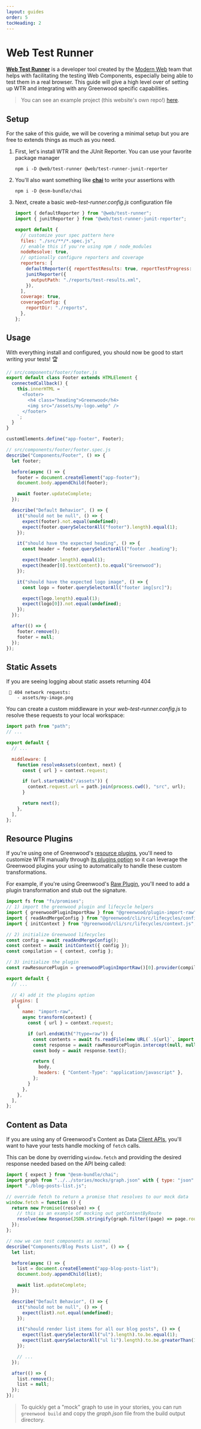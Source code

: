 ```yaml
---
layout: guides
order: 5
tocHeading: 2
---
```


# Web Test Runner

[**Web Test Runner**](https://modern-web.dev/docs/test-runner/overview/) is a developer tool created by the [Modern Web](https://modern-web.dev/) team that helps with facilitating the testing Web Components, especially being able to test them in a real browser. This guide will give a high level over of setting up WTR and integrating with any Greenwood specific capabilities.

> You can see an example project (this website's own repo!) [here](https://github.com/ProjectEvergreen/www.greenwoodjs.dev).

## Setup

For the sake of this guide, we will be covering a minimal setup but you are free to extends things as much as you need.

1. First, let's install WTR and the JUnit Reporter. You can use your favorite package manager

   ```shell
   npm i -D @web/test-runner @web/test-runner-junit-reporter
   ```

1. You'll also want something like [**chai**](https://www.chaijs.com/) to write your assertions with

   ```shell
   npm i -D @esm-bundle/chai
   ```

1. Next, create a basic _web-test-runner.config.js_ configuration file

   ```js
   import { defaultReporter } from "@web/test-runner";
   import { junitReporter } from "@web/test-runner-junit-reporter";

   export default {
     // customize your spec pattern here
     files: "./src/**/*.spec.js",
     // enable this if you're using npm / node_modules
     nodeResolve: true,
     // optionally configure reporters and coverage
     reporters: [
       defaultReporter({ reportTestResults: true, reportTestProgress: true }),
       junitReporter({
         outputPath: "./reports/test-results.xml",
       }),
     ],
     coverage: true,
     coverageConfig: {
       reportDir: "./reports",
     },
   };
   ```

## Usage

With everything install and configured, you should now be good to start writing your tests! 🏆

```js
// src/components/footer/footer.js
export default class Footer extends HTMLElement {
  connectedCallback() {
    this.innerHTML = `
      <footer>
        <h4 class="heading">Greenwood</h4>
        <img src="/assets/my-logo.webp" />
      </footer>
    `;
  }
}

customElements.define("app-footer", Footer);
```

```js
// src/components/footer/footer.spec.js
describe("Components/Footer", () => {
  let footer;

  before(async () => {
    footer = document.createElement("app-footer");
    document.body.appendChild(footer);

    await footer.updateComplete;
  });

  describe("Default Behavior", () => {
    it("should not be null", () => {
      expect(footer).not.equal(undefined);
      expect(footer.querySelectorAll("footer").length).equal(1);
    });

    it("should have the expected heading", () => {
      const header = footer.querySelectorAll("footer .heading");

      expect(header.length).equal(1);
      expect(header[0].textContent).to.equal("Greenwood");
    });

    it("should have the expected logo image", () => {
      const logo = footer.querySelectorAll("footer img[src]");

      expect(logo.length).equal(1);
      expect(logo[0]).not.equal(undefined);
    });
  });

  after(() => {
    footer.remove();
    footer = null;
  });
});
```

## Static Assets

If you are seeing logging about static assets returning 404

```shell
 🚧 404 network requests:
    - assets/my-image.png
```

You can create a custom middleware in your _web-test-runner.config.js_ to resolve these requests to your local workspace:

```js
import path from "path";
// ...

export default {
  // ...

  middleware: [
    function resolveAssets(context, next) {
      const { url } = context.request;

      if (url.startsWith("/assets")) {
        context.request.url = path.join(process.cwd(), "src", url);
      }

      return next();
    },
  ],
};
```

## Resource Plugins

If you're using one of Greenwood's [resource plugins](/docs/plugins/), you'll need to customize WTR manually through [its plugins option](https://modern-web.dev/docs/test-runner/plugins/) so it can leverage the Greenwood plugins your using to automatically to handle these custom transformations.

For example, if you're using Greenwood's [Raw Plugin](https://github.com/ProjectEvergreen/greenwood/tree/master/packages/plugin-import-raw), you'll need to add a plugin transformation and stub out the signature.

```js
import fs from "fs/promises";
// 1) import the greenwood plugin and lifecycle helpers
import { greenwoodPluginImportRaw } from "@greenwood/plugin-import-raw";
import { readAndMergeConfig } from "@greenwood/cli/src/lifecycles/config.js";
import { initContext } from "@greenwood/cli/src/lifecycles/context.js";

// 2) initialize Greenwood lifecycles
const config = await readAndMergeConfig();
const context = await initContext({ config });
const compilation = { context, config };

// 3) initialize the plugin
const rawResourcePlugin = greenwoodPluginImportRaw()[0].provider(compilation);

export default {
  // ...

  // 4) add it the plugins option
  plugins: [
    {
      name: "import-raw",
      async transform(context) {
        const { url } = context.request;

        if (url.endsWith("?type=raw")) {
          const contents = await fs.readFile(new URL(`.${url}`, import.meta.url), "utf-8");
          const response = await rawResourcePlugin.intercept(null, null, new Response(contents));
          const body = await response.text();

          return {
            body,
            headers: { "Content-Type": "application/javascript" },
          };
        }
      },
    },
  ],
};
```

## Content as Data

If you are using any of Greenwood's Content as Data [Client APIs](/docs/content-as-data/data-client/), you'll want to have your tests handle mocking of `fetch` calls.

This can be done by overriding `window.fetch` and providing the desired response needed based on the API being called:

```js
import { expect } from "@esm-bundle/chai";
import graph from "../../stories/mocks/graph.json" with { type: "json" };
import "./blog-posts-list.js";

// override fetch to return a promise that resolves to our mock data
window.fetch = function () {
  return new Promise((resolve) => {
    // this is an example of mocking out getContentByRoute
    resolve(new Response(JSON.stringify(graph.filter((page) => page.route.startsWith("/blog/")))));
  });
};

// now we can test components as normal
describe("Components/Blog Posts List", () => {
  let list;

  before(async () => {
    list = document.createElement("app-blog-posts-list");
    document.body.appendChild(list);

    await list.updateComplete;
  });

  describe("Default Behavior", () => {
    it("should not be null", () => {
      expect(list).not.equal(undefined);
    });

    it("should render list items for all our blog posts", () => {
      expect(list.querySelectorAll("ul").length).to.be.equal(1);
      expect(list.querySelectorAll("ul li").length).to.be.greaterThan(1);
    });

    // ...
  });

  after(() => {
    list.remove();
    list = null;
  });
});
```

> To quickly get a "mock" graph to use in your stories, you can run `greenwood build` and copy the _graph.json_ file from the build output directory.
